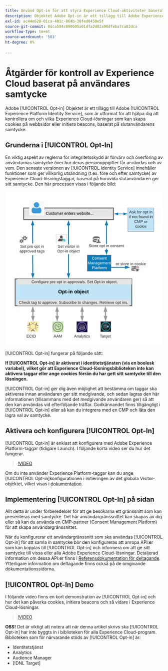 ```yaml
---
title: Använd Opt-in för att styra Experience Cloud-aktiviteter baserat på användargodkännande
description: Objektet Adobe Opt-in är ett tillägg till Adobe Experience Platform Identity Service, som är utformat för att hjälpa dig att kontrollera om och vilka Experience Cloud-lösningar som kan skapa cookies på webbsidor eller initiera beacons, baserat på slutanvändarens samtycke.
exl-id: ac44e628-01ca-401c-864b-30fed0450e5f
source-git-commit: 0dca594c090095a01dfa2d02a98dfeba7ca02dca
workflow-type: tm+mt
source-wordcount: '503'
ht-degree: 0%

---
```


# Åtgärder för kontroll av Experience Cloud baserat på användares samtycke

Adobe [!UICONTROL Opt-in] Objektet är ett tillägg till Adobe [!UICONTROL Experience Platform Identity Service], som är utformat för att hjälpa dig att kontrollera om och vilka Experience Cloud-lösningar som kan skapa cookies på webbsidor eller initiera beacons, baserat på slutanvändarens samtycke.

## Grunderna i [!UICONTROL Opt-In]

En viktig aspekt av reglerna för integritetsskydd är förvärv och överföring av användarnas samtycke över hur deras personuppgifter får användas och av vem. Den senaste versionen av [!UICONTROL Identity Service] innehåller funktioner som ger villkorlig utsändning (t.ex. före och efter samtycke) av Experience Cloud-lösningstaggar, baserat på huruvida slutanvändaren ger sitt samtycke. Den här processen visas i följande bild:

![Diagram över hur [!UICONTROL Opt-in] verk](assets/opt-in.png)

[!UICONTROL Opt-in] fungerar på följande sätt:

**If [!UICONTROL Opt-in] är aktiverat i identitetstjänsten (via en boolesk variabel), vilket gör att Experience Cloud-lösningsbiblioteken inte kan aktivera taggar eller ange cookies förrän du har gett sitt samtycke till den lösningen.**

[!UICONTROL Opt-in] ger dig även möjlighet att bestämma om taggar ska aktiveras innan användaren ger sitt medgivande, och sedan lagras den här informationen (tillsammans med det medgivande användaren ger) så att den kan användas vid efterföljande träffar. Godkännandet finns tillgängligt i [!UICONTROL Opt-in] eller så kan du integrera med en CMP och låta den lagra val av samtycke.

## Aktivera och konfigurera [!UICONTROL Opt-In]

[!UICONTROL Opt-in] är enklast att konfigurera med Adobe Experience Platform-taggar (tidigare Launch). I följande korta video ser du hur det fungerar.

>[!VIDEO](https://video.tv.adobe.com/v/26431/?quality=12)

Om du inte använder Experience Platform-taggar kan du ange [!UICONTROL Opt-in]konfigurationen i initieringen av det globala Visitor-objektet, vilket visas i [dokumentation](https://experienceleague.adobe.com/docs/id-service/using/implementation/opt-in-service/getting-started.html?lang=en).

## Implementering [!UICONTROL Opt-In] på sidan

Allt detta är under förberedelser för att ge besökarna ett gränssnitt som kan presenteras med samtycke. Det här användargränssnittet kan skapas av dig eller så kan du använda en CMP-partner (Consent Management Platform) för att skapa användargränssnittet.

När du konfigurerar ett användargränssnitt som ska användas [!UICONTROL Opt-in] för att samla in samtycke bör den konfigureras att anropa API:er som kan kopplas till [!UICONTROL Opt-in] och informera om att ge sitt samtycke till vissa eller alla Adobe Experience Cloud-lösningar. Detaljerad information om dessa API:er finns i [Referensdokumentation för deltagande](https://experienceleague.adobe.com/docs/id-service/using/implementation/opt-in-service/api.html?lang=en). Ytterligare information om deltagande finns också på de omgivande dokumentationssidorna.

## [!UICONTROL Opt-In] Demo

I följande video finns en kort demonstration av [!UICONTROL Opt-in] och hur det kan påverka cookies, initiera beacons och så vidare i Experience Cloud-lösningar.

>[!VIDEO](https://video.tv.adobe.com/v/26432/?quality=12)

**OBS!** Det är viktigt att notera att när denna artikel skrivs ska [!UICONTROL Opt-in] har inte byggts in i biblioteken för alla Experience Cloud-program. Biblioteken som för närvarande stöds av [!UICONTROL Opt-in] är:

* Identitetstjänst
* Analytics 
* Audience Manager
* [!DNL Target]

